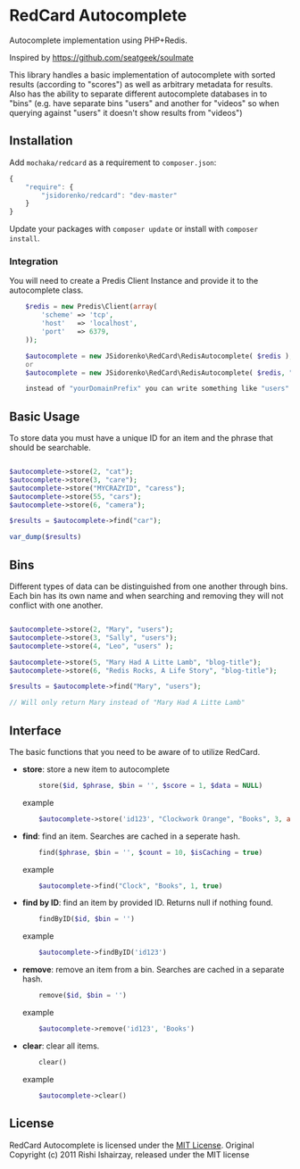 RedCard Autocomplete
==================

Autocomplete implementation using PHP+Redis.

Inspired by https://github.com/seatgeek/soulmate

This library handles a basic implementation of autocomplete with sorted results (according to "scores") as well as arbitrary metadata for results. Also has the ability to separate different autocomplete databases in to "bins" (e.g. have separate bins "users" and another for "videos" so when querying against "users" it doesn't show results from "videos")

## Installation

Add `mochaka/redcard` as a requirement to `composer.json`:

```javascript
{
    "require": {
        "jsidorenko/redcard": "dev-master"
    }
}
```

Update your packages with `composer update` or install with `composer install`.

### Integration

You will need to create a Predis Client Instance and provide it to the autocomplete class.

```php
    $redis = new Predis\Client(array(
        'scheme' => 'tcp',
        'host'   => 'localhost',
        'port'   => 6379,
    ));

    $autocomplete = new JSidorenko\RedCard\RedisAutocomplete( $redis );
    or
    $autocomplete = new JSidorenko\RedCard\RedisAutocomplete( $redis, "yourDomainPrefix" );

    instead of "yourDomainPrefix" you can write something like "users" or "locations"
```

## Basic Usage

To store data you must have a unique ID for an item and the phrase that should be searchable.

```php

$autocomplete->store(2, "cat");
$autocomplete->store(3, "care");
$autocomplete->store("MYCRAZYID", "caress");
$autocomplete->store(55, "cars");
$autocomplete->store(6, "camera");

$results = $autocomplete->find("car");

var_dump($results)

```

## Bins

Different types of data can be distinguished from one another through bins. Each bin has its own name and when searching and removing they will not conflict with one another.

```php

$autocomplete->store(2, "Mary", "users");
$autocomplete->store(3, "Sally", "users");
$autocomplete->store(4, "Leo", "users" );

$autocomplete->store(5, "Mary Had A Litte Lamb", "blog-title");
$autocomplete->store(6, "Redis Rocks, A Life Story", "blog-title");

$results = $autocomplete->find("Mary", "users");

// Will only return Mary instead of "Mary Had A Litte Lamb"

```



## Interface

The basic functions that you need to be aware of to utilize RedCard.

- **store**: store a new item to autocomplete

	```php
	    store($id, $phrase, $bin = '', $score = 1, $data = NULL)
	```

	example
	```php
	    $autocomplete->store('id123', "Clockwork Orange", "Books", 3, array('author'=>'Anthony Burgess'))
	```

- **find**: find an item. Searches are cached in a seperate hash.

	```php
	    find($phrase, $bin = '', $count = 10, $isCaching = true)
	```

	example
	```php
	    $autocomplete->find("Clock", "Books", 1, true)
	```

- **find by ID**: find an item by provided ID. Returns null if nothing found.

	```php
	    findByID($id, $bin = '')
	```

	example
	```php
	    $autocomplete->findByID('id123')
	```

- **remove**: remove an item from a bin. Searches are cached in a separate hash.

	```php
	    remove($id, $bin = '')
	```

	example
	```php
	    $autocomplete->remove('id123', 'Books')
	```


- **clear**: clear all items.

	```php
	    clear()
	```

	example
	```php
	    $autocomplete->clear()
	```



## License

RedCard Autocomplete is licensed under the [MIT License](http://opensource.org/licenses/MIT).
Original Copyright (c) 2011 Rishi Ishairzay, released under the MIT license

